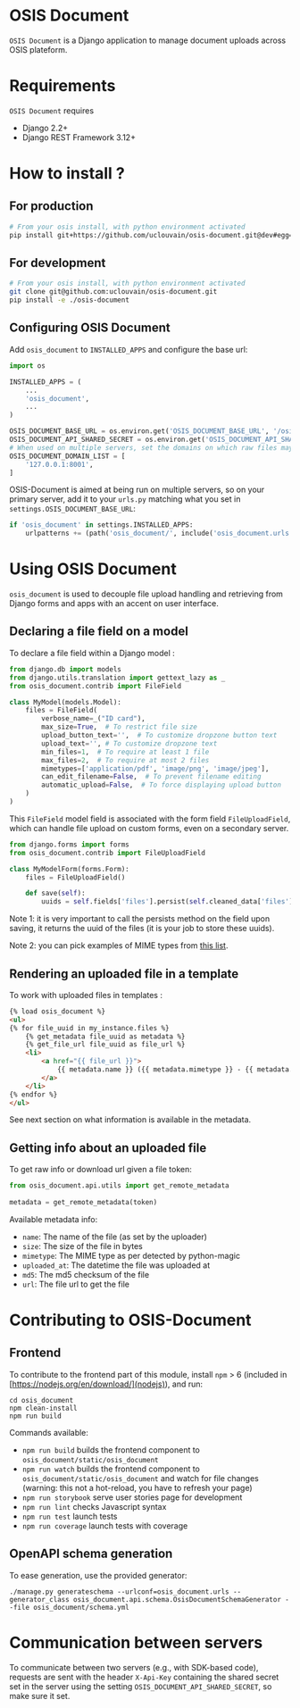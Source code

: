 # OSIS Document

`OSIS Document` is a Django application to manage document uploads across OSIS plateform.

# Requirements

`OSIS Document` requires

- Django 2.2+
- Django REST Framework 3.12+


# How to install ?

## For production

```bash
# From your osis install, with python environment activated
pip install git+https://github.com/uclouvain/osis-document.git@dev#egg=osis_document
```

## For development

```bash
# From your osis install, with python environment activated
git clone git@github.com:uclouvain/osis-document.git
pip install -e ./osis-document
```

## Configuring OSIS Document

Add `osis_document` to `INSTALLED_APPS` and configure the base url:

```python
import os

INSTALLED_APPS = (
    ...
    'osis_document',
    ...
)

OSIS_DOCUMENT_BASE_URL = os.environ.get('OSIS_DOCUMENT_BASE_URL', '/osis_document/')
OSIS_DOCUMENT_API_SHARED_SECRET = os.environ.get('OSIS_DOCUMENT_API_SHARED_SECRET', 'change-this-secret')
# When used on multiple servers, set the domains on which raw files may be displayed (for Content Security Policy)
OSIS_DOCUMENT_DOMAIN_LIST = [
    '127.0.0.1:8001',
]
```

OSIS-Document is aimed at being run on multiple servers, so on your primary server, add it to your `urls.py` 
matching what you set in `settings.OSIS_DOCUMENT_BASE_URL`:

```python
if 'osis_document' in settings.INSTALLED_APPS:
    urlpatterns += (path('osis_document/', include('osis_document.urls')), )
```


# Using OSIS Document

`osis_document` is used to decouple file upload handling and retrieving from Django forms and apps with an accent on user interface.

## Declaring a file field on a model

To declare a file field within a Django model :

```python
from django.db import models
from django.utils.translation import gettext_lazy as _
from osis_document.contrib import FileField

class MyModel(models.Model):
    files = FileField(
        verbose_name=_("ID card"),
        max_size=True,  # To restrict file size
        upload_button_text='',  # To customize dropzone button text
        upload_text='', # To customize dropzone text
        min_files=1,  # To require at least 1 file
        max_files=2,  # To require at most 2 files
        mimetypes=['application/pdf', 'image/png', 'image/jpeg'],
        can_edit_filename=False,  # To prevent filename editing
        automatic_upload=False,  # To force displaying upload button
    )
)
```

This `FileField` model field is associated with the form field `FileUploadField`, which can handle file upload on 
custom forms, even on a secondary server.

```python
from django.forms import forms
from osis_document.contrib import FileUploadField

class MyModelForm(forms.Form):
    files = FileUploadField()

    def save(self):
        uuids = self.fields['files'].persist(self.cleaned_data['files'])
```

Note 1: it is very important to call the persists method on the field upon saving, it returns the uuid of the files (it is your job to store these uuids).

Note 2: you can pick examples of MIME types from [this list](<https://developer.mozilla.org/fr/docs/Web/HTTP/Basics_of_HTTP/MIME_types/Common_types>).

## Rendering an uploaded file in a template

To work with uploaded files in templates :

```html
{% load osis_document %}
<ul>
{% for file_uuid in my_instance.files %}
    {% get_metadata file_uuid as metadata %}
    {% get_file_url file_uuid as file_url %}
    <li>
        <a href="{{ file_url }}">
            {{ metadata.name }} ({{ metadata.mimetype }} - {{ metadata.size|filesizeformat }})
        </a>
    </li>
{% endfor %}
</ul>
```

See next section on what information is available in the metadata.

## Getting info about an uploaded file

To get raw info or download url given a file token:

```python
from osis_document.api.utils import get_remote_metadata
 
metadata = get_remote_metadata(token)
```

Available metadata info:

- `name`: The name of the file (as set by the uploader)
- `size`: The size of the file in bytes
- `mimetype`: The MIME type as per detected by python-magic
- `uploaded_at`: The datetime the file was uploaded at
- `md5`: The md5 checksum of the file
- `url`: The file url to get the file


# Contributing to OSIS-Document

## Frontend

To contribute to the frontend part of this module, install `npm` > 6 (included in [https://nodejs.org/en/download/](nodejs)), and run:
```console
cd osis_document
npm clean-install
npm run build
```

Commands available:
 - `npm run build` builds the frontend component to `osis_document/static/osis_document`
 - `npm run watch` builds the frontend component to `osis_document/static/osis_document` and watch for file changes (warning: this not a hot-reload, you have to refresh your page)
 - `npm run storybook` serve user stories page for development
 - `npm run lint` checks Javascript syntax
 - `npm run test` launch tests
 - `npm run coverage` launch tests with coverage

## OpenAPI schema generation

To ease generation, use the provided generator:
```console
./manage.py generateschema --urlconf=osis_document.urls --generator_class osis_document.api.schema.OsisDocumentSchemaGenerator --file osis_document/schema.yml
```

# Communication between servers

To communicate between two servers (e.g., with SDK-based code), requests are sent with the header `X-Api-Key`
containing the shared secret set in the server using the setting `OSIS_DOCUMENT_API_SHARED_SECRET`, so make sure it set. 
